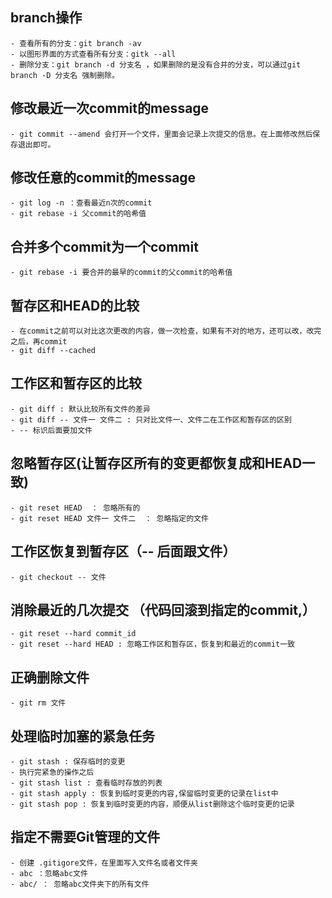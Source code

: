 

## branch操作
	- 查看所有的分支：git branch -av 
	- 以图形界面的方式查看所有分支：gitk --all
	- 删除分支：git branch -d 分支名 ，如果删除的是没有合并的分支，可以通过git branch -D 分支名 强制删除。

## 修改最近一次commit的message
	- git commit --amend 会打开一个文件，里面会记录上次提交的信息。在上面修改然后保存退出即可。

## 修改任意的commit的message
	- git log -n ：查看最近n次的commit
	- git rebase -i 父commit的哈希值

## 合并多个commit为一个commit
	- git rebase -i 要合并的最早的commit的父commit的哈希值

## 暂存区和HEAD的比较
	- 在commit之前可以对比这次更改的内容，做一次检查，如果有不对的地方，还可以改，改完之后，再commit
	- git diff --cached

## 工作区和暂存区的比较
	- git diff : 默认比较所有文件的差异
	- git diff -- 文件一 文件二 : 只对比文件一、文件二在工作区和暂存区的区别
	- -- 标识后面要加文件

## 忽略暂存区(让暂存区所有的变更都恢复成和HEAD一致)
	- git reset HEAD  ： 忽略所有的
	- git reset HEAD 文件一 文件二  ： 忽略指定的文件

## 工作区恢复到暂存区（-- 后面跟文件）
	- git checkout -- 文件 

## 消除最近的几次提交 （代码回滚到指定的commit,）
	- git reset --hard commit_id
	- git reset --hard HEAD : 忽略工作区和暂存区，恢复到和最近的commit一致

## 正确删除文件
	- git rm 文件

## 处理临时加塞的紧急任务
	- git stash : 保存临时的变更
	- 执行完紧急的操作之后
	- git stash list : 查看临时存放的列表
	- git stash apply : 恢复到临时变更的内容,保留临时变更的记录在list中
	- git stash pop : 恢复到临时变更的内容，顺便从list删除这个临时变更的记录

## 指定不需要Git管理的文件
	- 创建 .gitigore文件，在里面写入文件名或者文件夹
	- abc ：忽略abc文件
	- abc/ ： 忽略abc文件夹下的所有文件




























